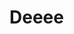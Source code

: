 # Deeee
<!DOCTYPE html>
<html>
  <body>
                   <a href="chikacult.html"></a>
  </body>
</html>
